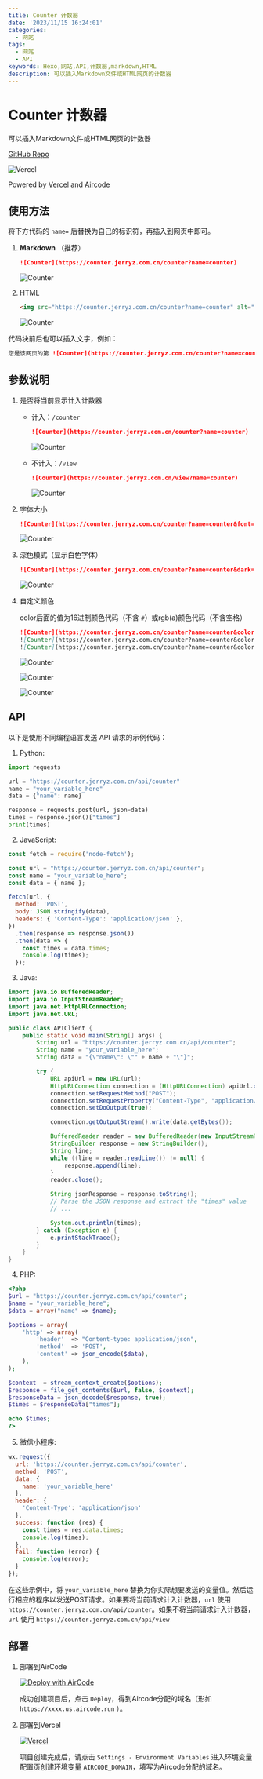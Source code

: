 ```yaml
---
title: Counter 计数器
date: '2023/11/15 16:24:01'
categories:
  - 网站
tags:
  - 网站
  - API
keywords: Hexo,网站,API,计数器,markdown,HTML
description: 可以插入Markdown文件或HTML网页的计数器
---
```


# Counter 计数器

可以插入Markdown文件或HTML网页的计数器

[GitHub Repo](https://github.com/YangguangZhou/Counter)

![Vercel](https://vercel.jerryz.com.cn/api/YangguangZhou/Counter)

Powered by [Vercel](https://vercel.com/) and [Aircode](https://aircode.io/)

## 使用方法

将下方代码的 `name=` 后替换为自己的标识符，再插入到网页中即可。

1. **Markdown** （推荐）
   
   ```markdown
   ![Counter](https://counter.jerryz.com.cn/counter?name=counter)
   ```
   ![Counter](https://counter.jerryz.com.cn/counter?name=counter)

2. HTML

   ```html
   <img src="https://counter.jerryz.com.cn/counter?name=counter" alt="Counter">
   ```
   <img src="https://counter.jerryz.com.cn/counter?name=counter" alt="Counter">

代码块前后也可以插入文字，例如：

```markdown
您是该网页的第 ![Counter](https://counter.jerryz.com.cn/counter?name=counter) 位访客。
```


## 参数说明

1. 是否将当前显示计入计数器
   
   - 计入：`/counter`
      ```markdown
      ![Counter](https://counter.jerryz.com.cn/counter?name=counter)
      ```
      ![Counter](https://counter.jerryz.com.cn/counter?name=counter)

   - 不计入：`/view`
      ```markdown
      ![Counter](https://counter.jerryz.com.cn/view?name=counter)
      ```
      ![Counter](https://counter.jerryz.com.cn/view?name=counter)

2. 字体大小

   ```markdown
   ![Counter](https://counter.jerryz.com.cn/counter?name=counter&font=20)
   ```
   ![Counter](https://counter.jerryz.com.cn/counter?name=counter&font=20)

3. 深色模式（显示白色字体）

   ```markdown
   ![Counter](https://counter.jerryz.com.cn/counter?name=counter&dark=1)
   ```
   ![Counter](https://counter.jerryz.com.cn/counter?name=counter&dark=1)

4. 自定义颜色
   
   color后面的值为16进制颜色代码（不含 `#`）或rgb(a)颜色代码（不含空格）

   ```markdown
   ![Counter](https://counter.jerryz.com.cn/counter?name=counter&color=279cff)
   ![Counter](https://counter.jerryz.com.cn/counter?name=counter&color=rgb(136,136,255))
   ![Counter](https://counter.jerryz.com.cn/counter?name=counter&color=rgba(0,0,0,0.5))
   ```
   ![Counter](https://counter.jerryz.com.cn/counter?name=counter&color=279cff)

   ![Counter](https://counter.jerryz.com.cn/counter?name=counter&color=rgb(136,136,255))
   
   ![Counter](https://counter.jerryz.com.cn/counter?name=counter&color=rgba(0,0,0,0.5))

## API

以下是使用不同编程语言发送 API 请求的示例代码：

1. Python:
```python
import requests

url = "https://counter.jerryz.com.cn/api/counter"
name = "your_variable_here"
data = {"name": name}

response = requests.post(url, json=data)
times = response.json()["times"]
print(times)
```

2. JavaScript:
```javascript
const fetch = require('node-fetch');

const url = "https://counter.jerryz.com.cn/api/counter";
const name = "your_variable_here";
const data = { name };

fetch(url, {
  method: 'POST',
  body: JSON.stringify(data),
  headers: { 'Content-Type': 'application/json' },
})
  .then(response => response.json())
  .then(data => {
    const times = data.times;
    console.log(times);
  });
```

3. Java:
```java
import java.io.BufferedReader;
import java.io.InputStreamReader;
import java.net.HttpURLConnection;
import java.net.URL;

public class APIClient {
    public static void main(String[] args) {
        String url = "https://counter.jerryz.com.cn/api/counter";
        String name = "your_variable_here";
        String data = "{\"name\": \"" + name + "\"}";

        try {
            URL apiUrl = new URL(url);
            HttpURLConnection connection = (HttpURLConnection) apiUrl.openConnection();
            connection.setRequestMethod("POST");
            connection.setRequestProperty("Content-Type", "application/json");
            connection.setDoOutput(true);

            connection.getOutputStream().write(data.getBytes());

            BufferedReader reader = new BufferedReader(new InputStreamReader(connection.getInputStream()));
            StringBuilder response = new StringBuilder();
            String line;
            while ((line = reader.readLine()) != null) {
                response.append(line);
            }
            reader.close();

            String jsonResponse = response.toString();
            // Parse the JSON response and extract the "times" value
            // ...

            System.out.println(times);
        } catch (Exception e) {
            e.printStackTrace();
        }
    }
}
```

4. PHP:
```php
<?php
$url = "https://counter.jerryz.com.cn/api/counter";
$name = "your_variable_here";
$data = array("name" => $name);

$options = array(
    'http' => array(
        'header'  => "Content-type: application/json",
        'method'  => 'POST',
        'content' => json_encode($data),
    ),
);

$context  = stream_context_create($options);
$response = file_get_contents($url, false, $context);
$responseData = json_decode($response, true);
$times = $responseData["times"];

echo $times;
?>
```

5. 微信小程序:
```javascript
wx.request({
  url: 'https://counter.jerryz.com.cn/api/counter',
  method: 'POST',
  data: {
    name: 'your_variable_here'
  },
  header: {
    'Content-Type': 'application/json'
  },
  success: function (res) {
    const times = res.data.times;
    console.log(times);
  },
  fail: function (error) {
    console.log(error);
  }
});
```

在这些示例中，将 `your_variable_here` 替换为你实际想要发送的变量值。然后运行相应的程序以发送POST请求。如果要将当前请求计入计数器，`url` 使用 `https://counter.jerryz.com.cn/api/counter`。如果不将当前请求计入计数器，`url` 使用 `https://counter.jerryz.com.cn/api/view`
   
## 部署

1. 部署到AirCode
   
   [![Deploy with AirCode](https://aircode.io/aircode-deploy-button.svg)](https://aircode.io/dashboard?owner=YangguangZhou&repo=Counter&branch=main&path=Aircode&appname=counter)

   成功创建项目后，点击 `Deploy`，得到Aircode分配的域名（形如 `https://xxxx.us.aircode.run` ）。

2. 部署到Vercel
   
   [![Vercel](https://vercel.com/button)](https://vercel.com/import/git?s=https://github.com/YangguangZhou/Counter)
   
   项目创建完成后，请点击 `Settings - Environment Variables` 进入环境变量配置页创建环境变量 `AIRCODE_DOMAIN`，填写为Aircode分配的域名。
